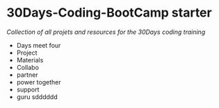 # 30Days-Coding-BootCamp starter
*Collection of all projets and resources for the 30Days coding training*
- Days meet four
- Project
- Materials
- Collabo
- partner
- power together
- support
- guru sdddddd
